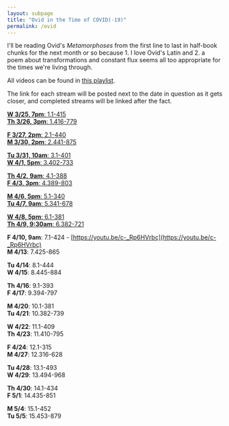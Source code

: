 ```yaml
---
layout: subpage
title: "Ovid in the Time of COVID(-19)"
permalink: /ovid
---
```


I'll be reading Ovid's *Metamorphoses* from the first line to last in half-book chunks for the next month or so because 1. I love Ovid's Latin and 2. a poem about transformations and constant flux seems all too appropriate for the times we're living through.

All videos can be found in [this playlist](https://www.youtube.com/playlist?list=PLx32tz1XNYO1YGse8DAzj4Z-f9jPVgLy8).

The link for each stream will be posted next to the date in question as it gets closer, and completed streams will be linked after the fact.

[**W 3/25, 7pm**: 1.1-415](https://www.youtube.com/watch?v=GswaKSM-C-I&list=PLx32tz1XNYO1YGse8DAzj4Z-f9jPVgLy8)  
[**Th 3/26, 3pm**: 1.416-779](https://www.youtube.com/watch?v=2Tveq0qTi_8&list=PLx32tz1XNYO1YGse8DAzj4Z-f9jPVgLy8)  

[**F 3/27, 2pm**: 2.1-440](https://www.youtube.com/watch?v=T1Asf_W_WTU&list=PLx32tz1XNYO1YGse8DAzj4Z-f9jPVgLy8&index=4&t=0s)  
[**M 3/30, 2pm**: 2.441-875](https://www.youtube.com/watch?v=9Y4vJN_GKKw&list=PLx32tz1XNYO1YGse8DAzj4Z-f9jPVgLy8&index=5&t=0s)

[**Tu 3/31, 10am**: 3.1-401](https://www.youtube.com/watch?v=7ciEKJuTfQ4&list=PLx32tz1XNYO1YGse8DAzj4Z-f9jPVgLy8&index=6&t=0s)  
[**W 4/1, 5pm**: 3.402-733](https://www.youtube.com/watch?v=UiCP0RPEvN0&list=PLx32tz1XNYO1YGse8DAzj4Z-f9jPVgLy8&index=7&t=0s)  

[**Th 4/2, 9am**: 4.1-388](https://www.youtube.com/watch?v=dL9B_zXFmRI&list=PLx32tz1XNYO1YGse8DAzj4Z-f9jPVgLy8&index=8&t=0s)  
[**F 4/3, 3pm**: 4.389-803](https://www.youtube.com/watch?v=4k_0JA2Hj5k&list=PLx32tz1XNYO1YGse8DAzj4Z-f9jPVgLy8&index=9&t=0s)  

[**M 4/6, 5pm**: 5.1-340](https://www.youtube.com/watch?v=n-Wc-g2VOx0&list=PLx32tz1XNYO1YGse8DAzj4Z-f9jPVgLy8&index=10&t=0s)  
[**Tu 4/7, 9am**: 5.341-678](https://www.youtube.com/watch?v=RjzBQ3x6fMw&list=PLx32tz1XNYO1YGse8DAzj4Z-f9jPVgLy8&index=11&t=0s)  

[**W 4/8, 5pm**: 6.1-381](https://www.youtube.com/watch?v=t1FpQ9ExjrU&list=PLx32tz1XNYO1YGse8DAzj4Z-f9jPVgLy8&index=12&t=0s)  
[**Th 4/9, 9:30am**: 6.382-721](https://www.youtube.com/watch?v=QoIuWf5UGwk&list=PLx32tz1XNYO1YGse8DAzj4Z-f9jPVgLy8&index=12)  

**F 4/10, 9am**: 7.1-424 - [https://youtu.be/c-_Rp6HVrbc](https://youtu.be/c-_Rp6HVrbc)  
**M 4/13**: 7.425-865  

**Tu 4/14**: 8.1-444  
**W 4/15**: 8.445-884  

**Th 4/16**: 9.1-393  
**F 4/17**: 9.394-797  

**M 4/20**: 10.1-381  
**Tu 4/21**: 10.382-739  

**W 4/22**: 11.1-409  
**Th 4/23**: 11.410-795  

**F 4/24**: 12.1-315  
**M 4/27**: 12.316-628  

**Tu 4/28**: 13.1-493  
**W 4/29**: 13.494-968  

**Th 4/30**: 14.1-434  
**F 5/1**: 14.435-851  

**M 5/4**: 15.1-452  
**Tu 5/5**: 15.453-879   


<!-- ('ovid.metamorphoses.part.1.tess', 780, 390.0)
('ovid.metamorphoses.part.2.tess', 877, 438.5)
('ovid.metamorphoses.part.3.tess', 733, 366.5)
('ovid.metamorphoses.part.4.tess', 806, 403.0)
('ovid.metamorphoses.part.5.tess', 680, 340.0)
('ovid.metamorphoses.part.6.tess', 723, 361.5)
('ovid.metamorphoses.part.7.tess', 867, 433.5)
('ovid.metamorphoses.part.8.tess', 889, 444.5)
('ovid.metamorphoses.part.9.tess', 799, 399.5)
('ovid.metamorphoses.part.10.tess', 741, 370.5)
('ovid.metamorphoses.part.11.tess', 797, 398.5)
('ovid.metamorphoses.part.12.tess', 630, 315.0)
('ovid.metamorphoses.part.13.tess', 970, 485.0)
('ovid.metamorphoses.part.14.tess', 853, 426.5)
('ovid.metamorphoses.part.15.tess', 881, 440.5) -->
